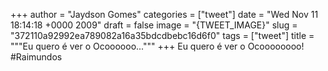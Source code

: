 
+++
author = "Jaydson Gomes"
categories = ["tweet"]
date = "Wed Nov 11 18:14:18 +0000 2009"
draft = false
image = "{TWEET_IMAGE}"
slug = "372110a92992ea789082a16a35bdcdbebc16d6f0"
tags = ["tweet"]
title = """Eu quero é ver o Ocoooooo..."""
+++
Eu quero é ver o Ocoooooooo! #Raimundos
